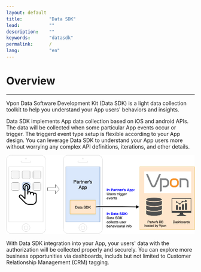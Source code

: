 ```yaml
---
layout: default
title:          "Data SDK"
lead:           ""
description:    ""
keywords:       "datasdk"
permalink:      /
lang:           "en"
---
```


# Overview
---

Vpon Data Software Development Kit (Data SDK) is a light data collection toolkit to help you understand your App users' behaviors and insights.

Data SDK implements App data collection based on iOS and android APIs. The data will be collected when some particular App events occur or trigger. The triggerd event type setup is flexible according to your App design. You can leverage Data SDK to understand your App users more without worrying any complex API definitions, iterations, and other details. 


![](/docs/images/introduction.png)



With Data SDK integration into your App, your users' data with the authorization will be collected properly and securely. You can explore more business opportunities via dashboards, includs but not limited to Customer Relationship Management (CRM) tagging.  


